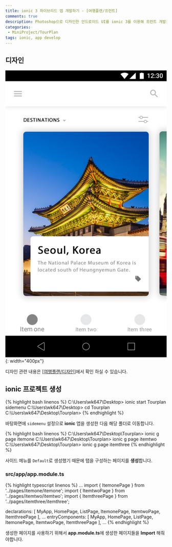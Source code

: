 ```yaml
---
title: ionic 3 하이브리드 앱 개발하기 - [여행플랜/프런트]
comments: true
description: Photoshop으로 디자인한 안드로이드 UI를 ionic 3를 이용해 프런트 개발을 해보도록하겠습니다. 나눠서 포스팅 할 것이며, 이번 포스팅에서는 사이트메뉴와 탭을 결합하는 방법에 대해 포스팅 하도록하겠습니다.
categories:
 - MiniProject/TourPlan
tags: ionic, app develop
---
```


## 디자인

![design-01](https://raw.githubusercontent.com/wkddnjset/wkddnjset.github.io/master/_posts/images/2018-02-01/design_01.png){: width="400px"}

디자인 관련 내용은 [[여행플랜/디자인](https://wkddnjset.github.io/photoshop/2018/02/02/Phtoshop%EC%9C%BC%EB%A1%9C-%ED%95%98%EB%8A%94-%EC%95%B1%EB%94%94%EC%9E%90%EC%9D%B8-%EC%97%AC%ED%96%89%ED%94%8C%EB%9E%9C/)]에서 확인 하실 수 있습니다.

## ionic 프로젝트 생성

{% highlight bash linenos %}
C:\Users\wk647\Desktop> ionic start Tourplan sidemenu
C:\Users\wk647\Desktop> cd Tourplan 
C:\Users\wk647\Desktop\Tourplan>
{% endhighlight %}

바탕화면에 `sidemenu` 설정으로 **ionic** 앱을 생성한 다음 해당 폴더로 이동합니다.

{% highlight bash linenos %}
C:\Users\wk647\Desktop\Tourplan> ionic g page itemone
C:\Users\wk647\Desktop\Tourplan> ionic g page itemtwo
C:\Users\wk647\Desktop\Tourplan> ionic g page itemthree
{% endhighlight %}

사이드 메뉴를 `Default`로 생성했기 때문에 탭을 구성하는 페이지를 **생성**합니다.

### **src/app/app.module.ts**
{% highlight typescript linenos %}
...
import { ItemonePage } from '../pages/itemone/itemone';
import { ItemtwoPage } from '../pages/itemtwo/itemtwo';
import { ItemthreePage } from '../pages/itemthree/itemthree';

declarations: [
    MyApp,
    HomePage,
    ListPage,
    ItemonePage,
    ItemtwoPage,
    ItemthreePage
  ],
  ...
  entryComponents: [
    MyApp,
    HomePage,
    ListPage,
    ItemonePage,
    ItemtwoPage,
    ItemthreePage
  ],
  ...
{% endhighlight %}

생성한 페이지를 사용하기 위해서 **app.module.ts**에 생성한 페이지들을 **Import** 해줘야합니다.
